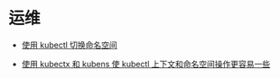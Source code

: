 # 运维

- [使用 kubectl 切换命名空间](./use-kubectl-to-switch-namespaces.md)

- [使用 kubectx 和 kubens 使 kubectl 上下文和命名空间操作更容易一些](./use-kubectx-and-kubens-to-make-kubectl-context-and-namespace-manipulation-a-little-easier.md)



